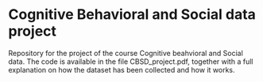 # Cognitive Behavioral and Social data project
 
Repository for the project of the course Cognitive beahvioral and Social data.
The code is available in the file CBSD_project.pdf, together with a full explanation on how the dataset has been collected and how it works.